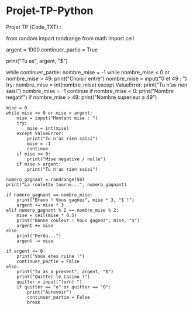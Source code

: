 # Projet-TP-Python
Projet TP (Code_TXT) : 

from random import randrange
from math import ceil

argent = 1000
continuer_partie = True

print("Tu as", argent, "$")

while continuer_partie:
    nombre_mise = -1
    while nombre_mise < 0 or nombre_mise > 49:
        print("Choisir entre")
        nombre_mise = input("0 et 49 : ")
        try:
            nombre_mise = int(nombre_mise)
        except ValueError:
            print("Tu n'as rien saisi")
            nombre_mise = -1
            continue
        if nombre_mise < 0:
            print("Nombre negatif")
        if nombre_mise > 49:
            print("Nombre superieur a 49")

    mise = 0
    while mise <= 0 or mise > argent:
        mise = input("Montant mise : ")
        try:
            mise = int(mise)
        except ValueError:
            print("Tu n'as rien saisi")
            mise = -1
            continue
        if mise <= 0:
            print("Mise negative / nulle")
        if mise > argent:
            print("Tu n'as rien saisi")

    numero_gagnant = randrange(50)
    print("La roulette tourne...", numero_gagnant)

    if numero_gagnant == nombre_mise:
        print("Bravo ! Vous gagnez", mise * 3, "$ !")
        argent += mise * 3
    elif numero_gagnant % 2 == nombre_mise % 2:
        mise = ceil(mise * 0.5)
        print("Bonne couleur ! Vous gagnez", mise, "$")
        argent += mise
    else:
        print("Perdu...")
        argent -= mise

    if argent <= 0:
        print("Vous etes ruine !")
        continuer_partie = False
    else:
        print("Tu as a present", argent, "$")
        print("Quitter le Casino ?")
        quitter = input("(o/n) ")
        if quitter == "o" or quitter == "O":
            print("Aurevoir")
            continuer_partie = False
            break
